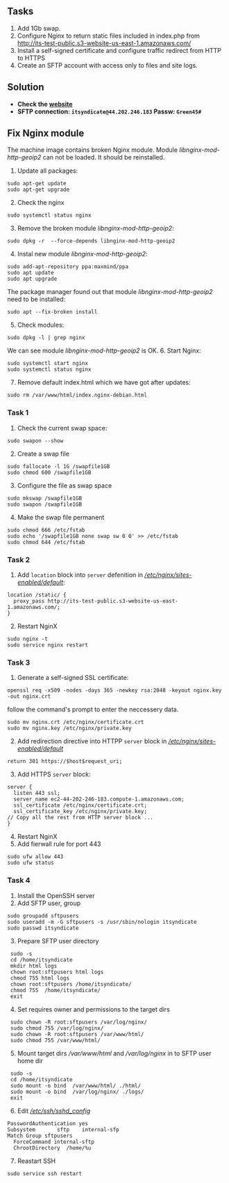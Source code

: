 ## Tasks
1. Add 1Gb swap.
2. Configure Nginx to return static files included in index.php from http://its-test-public.s3-website-us-east-1.amazonaws.com/
3. Install a self-signed certificate and configure traffic redirect from HTTP to HTTPS
4. Create an SFTP account with access only to files and site logs.
## Solution
- **Check the [website](https://ec2-44-202-246-183.compute-1.amazonaws.com)**
- **SFTP connection: `itsyndicate@44.202.246.183` Passw: `Green45#`**
## Fix Nginx module
The machine image contains broken Nginx module. Module *libnginx-mod-http-geoip2* can not be loaded. It should be reinstalled.
1. Update all packages:
```
sudo apt-get update
sudo apt-get upgrade
```
2. Check the nginx
```
sudo systemctl status nginx
```
3. Remove the broken module *libnginx-mod-http-geoip2*:
```
sudo dpkg -r  --force-depends libnginx-mod-http-geoip2
```
4. Instal new module *libnginx-mod-http-geoip2*:
```
sudo add-apt-repository ppa:maxmind/ppa
sudo apt update
sudo apt upgrade
```
The package manager found out that module *libnginx-mod-http-geoip2* need to be installed:
```
sudo apt --fix-broken install
```
5. Check modules:
```
sudo dpkg -l | grep nginx
```
We can see module *libnginx-mod-http-geoip2* is OK.
6. Start Nginx:
```
sudo systemctl start nginx
sudo systemctl status nginx
```
7. Remove default index.html which we have got after updates:
```
sudo rm /var/www/html/index.nginx-debian.html
```

### Task 1

1. Check the current swap space:
```
sudo swapon --show
```
2. Create a swap file
```
sudo fallocate -l 1G /swapfile1GB
sudo chmod 600 /swapfile1GB
```
3. Configure the file as swap space
```
sudo mkswap /swapfile1GB
sudo swapon /swapfile1GB
```
4. Make the swap file permanent
```
sudo chmod 666 /etc/fstab
sudo echo '/swapfile1GB none swap sw 0 0' >> /etc/fstab
sudo chmod 644 /etc/fstab
```

### Task 2

1. Add `location` block into `server` defenition in *[/etc/nginx/sites-enabled/default](sites-enabled_default)*:
```
location /static/ {
  proxy_pass http://its-test-public.s3-website-us-east-1.amazonaws.com/;
}
```
2. Restart NginX
```
sudo nginx -t
sudo service nginx restart
```

### Task 3

1. Generate a self-signed SSL certificate:
```
openssl req -x509 -nodes -days 365 -newkey rsa:2048 -keyout nginx.key -out nginx.crt
```
follow the command's prompt to enter the neccessery data.
```
sudo mv nginx.crt /etc/nginx/certificate.crt
sudo mv nginx.key /etc/nginx/private.key
```

2. Add redirection directive into HTTPP `server` block in  *[/etc/nginx/sites-enabled/default](sites-enabled_default)*
```
return 301 https://$host$request_uri;
```
3. Add HTTPS `server` block:
```
server {
  listen 443 ssl;
  server_name ec2-44-202-246-183.compute-1.amazonaws.com;
  ssl_certificate /etc/nginx/certificate.crt;
  ssl_certificate_key /etc/nginx/private.key;
// Copy all the rest from HTTP server block ...
}
```
4. Restart NginX
5. Add fierwall rule for port 443
```
sudo ufw allow 443
sudo ufw status
```

### Task 4

1. Install the OpenSSH server
2. Add SFTP user, group
```
sudo groupadd sftpusers
sudo useradd -m -G sftpusers -s /usr/sbin/nologin itsyndicate
sudo passwd itsyndicate
```
3. Prepare SFTP user directory
```
 sudo -s
 cd /home/itsyndicate
 mkdir html logs
 chown root:sftpusers html logs
 chmod 755 html logs
 chown root:sftpusers /home/itsyndicate/
 chmod 755  /home/itsyndicate/  
 exit
```
4. Set requires owner and permissions to the target dirs
```
 sudo chown -R root:sftpusers /var/log/nginx/
 sudo chmod 755 /var/log/nginx/
 sudo chown -R root:sftpusers /var/www/html/
 sudo chmod 755 /var/www/html/
```
5. Mount target dirs */var/www/html* and */var/log/nginx* in to SFTP user home dir
```
 sudo -s
 cd /home/itsyndicate
 sudo mount -o bind  /var/www/html/ ./html/
 sudo mount -o bind  /var/log/nginx/ ./logs/
 exit
```
6. Edit *[/etc/ssh/sshd_config](sshd_config)*
```
PasswordAuthentication yes
Subsystem       sftp    internal-sfp
Match Group sftpusers
  ForceCommand internal-sftp
  ChrootDirectory  /home/%u
```                                     
7. Reastart SSH
```
sudo service ssh restart
```


